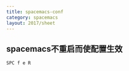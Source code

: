 ```yaml
---
title: spacemacs-conf
category: spacemacs
layout: 2017/sheet
---
```




## spacemacs不重启而使配置生效

```
SPC f e R
```
